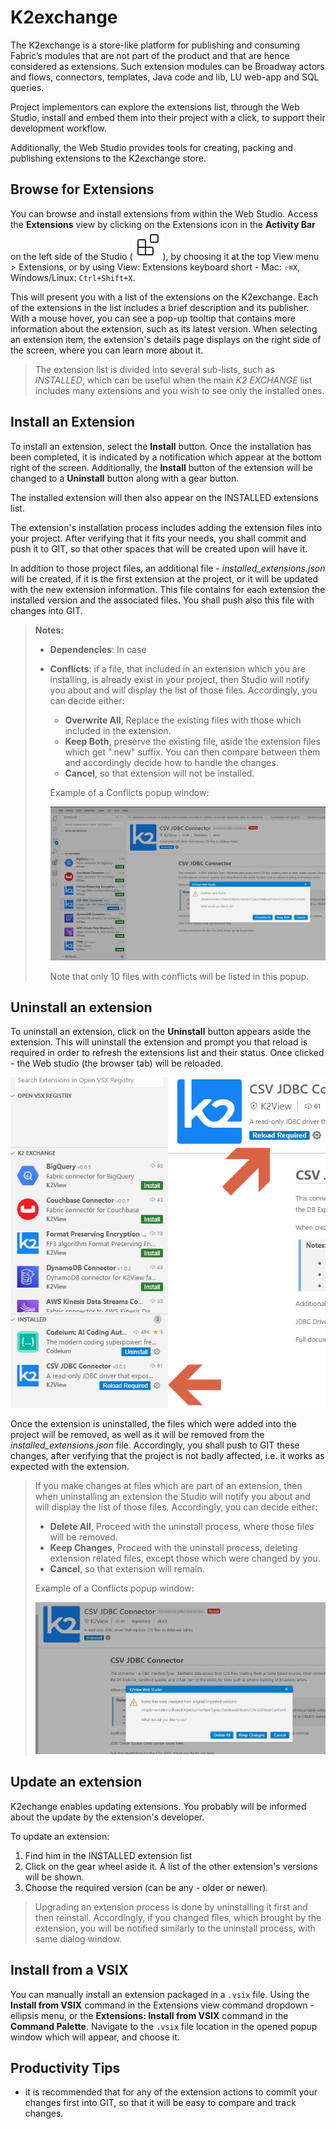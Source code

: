 <web>

# K2exchange

The K2exchange is a store-like platform for publishing and consuming Fabric’s modules that are not part of the product and that are hence considered as extensions. Such extension modules can be Broadway actors and flows, connectors, templates, Java code and lib, LU web-app and SQL queries. 

Project implementors can explore the extensions list, through the Web Studio, install and embed them into their project with a click, to support their development workflow.

Additionally, the Web Studio provides tools for creating, packing and publishing extensions to the K2exchange store.



## Browse for Extensions

You can browse and install extensions from within the Web Studio. Access the **Extensions** view by clicking on the Extensions icon in the **Activity Bar** on the left side of the Studio (![Extensions view icon](images/web/28_ext_icon.svg)), by choosing it at the top View menu > Extensions, or by using View: Extensions keyboard short - Mac: `⇧⌘X`, Windows/Linux: `Ctrl+Shift+X`.

This will present you with a list of the extensions on the K2exchange. Each of the extensions in the list includes a brief description and its publisher. With a mouse hover, you can see a pop-up tooltip that contains more information about the extension, such as its latest version. When selecting an extension item, the extension's details page displays on the right side of the screen, where you can learn more about it.

> The extension list is divided into several sub-lists, such as *INSTALLED*, which can be useful when the main *K2 EXCHANGE* list includes many extensions and you wish to see only the installed ones.



## Install an Extension

To install an extension, select the **Install** button. Once the installation has been completed, it is indicated by a notification which appear at the bottom right of the screen. Additionally, the **Install** button of the extension will be changed to a **Uninstall** button along with a gear button. 

The installed extension will then also appear on the INSTALLED extensions list.

The extension's installation process includes adding the extension files into your project. After verifying that it fits your needs, you shall commit and push it to GIT, so that other spaces that will be created upon will have it.

In addition to those project files, an additional file - *installed_extensions.json* will be created, if it is the first extension at the project, or it will be updated with the new extension information. This file contains for each extension the installed version and the associated files. You shall push also this file with changes into GIT.

> **Notes:** 
>
> * **Dependencies**: In case 
>
> * **Conflicts**: if a file, that included in an extension which you are installing, is already exist in your project, then Studio will notify you about and will display the list of those files. Accordingly,  you can decide either:
>
>   * **Overwrite All**, Replace the existing files with those which included in the extension.
>   * **Keep Both**, preserve the existing file, aside the extension files which get ".new" suffix. You can then compare between them and accordingly decide how to handle the changes.
>   * **Cancel**, so that extension will not be installed.
>
>   
>   
>   Example of a Conflicts popup window:
>   
>   ![](images/web/28_install_conflicts.png) 
>   
>   Note that only 10 files with conflicts will be listed in this popup.




## Uninstall an extension

To uninstall an extension, click on the **Uninstall** button appears aside the extension. This will uninstall the extension and prompt you that reload is required in order to refresh the extensions list and their status. Once clicked - the Web studio (the browser tab) will be reloaded.






![img](images/web/28_uninstall_reload.png)



Once the extension is uninstalled, the files which were added into the project will be removed, as well as it will be removed from the *installed_extensions.json* file. Accordingly, you shall push to GIT these changes, after verifying that the project is not badly affected, i.e. it works as expected with the extension.

 

> If you make changes at files which are part of an extension, then when uninstalling an extension the Studio will notify you about and will display the list of those files. Accordingly,  you can decide either:
>
> * **Delete All**, Proceed with the uninstall process, where those files will be removed. 
> * **Keep Changes**, Proceed with the uninstall process, deleting extension related files, except those which were changed by you. 
> * **Cancel**, so that extension will remain.
>
> 
>
> Example of a Conflicts popup window:
>
> ![](images/web/28_uninstall_changes_alert.png)



## Update an extension

K2echange enables updating extensions. You probably will be informed about the update by the extension's developer.

To update an extension:

1. Find him in the INSTALLED extension list 
2. Click on the gear wheel aside it. A list of the other extension's versions will be shown.
3. Choose the required version (can be any - older or newer).



> Upgrading an extension process is done by uninstalling it first and then reinstall. Accordingly, if you changed files, which brought by the extension, you will be notified similarly to the uninstall process, with same dialog window.  



## Install from a VSIX

You can manually install an extension packaged in a `.vsix` file. Using the **Install from VSIX** command in the Extensions view command dropdown - ellipsis menu, or the **Extensions: Install from VSIX** command in the **Command Palette**. Navigate to the `.vsix` file location in the opened popup window which will appear, and choose it.



## Productivity Tips

* it is recommended that for any of the extension actions to commit your changes first into GIT, so that it will be easy to compare and track changes.

</web>

